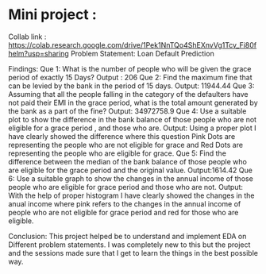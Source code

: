 # Mini project :

Collab link : https://colab.research.google.com/drive/1Pek1NnTQo4ShEXnvVg1Tcv_Fi80fhelm?usp=sharing
Problem Statement: Loan Default Prediction

Findings:
Que 1: What is the number of people who will be given the grace period of exactly 15 Days? 
Output : 206 
Que 2: Find the maximum fine that can be levied by the bank in the period of 15 days.
Output: 11944.44
Que 3: Assuming that all the people falling in the category of the defaulters have not paid their EMI in the grace period, what is the total amount generated by the bank as a part of the fine?
Output: 34972758.9
Que 4:  Use a suitable plot to show the difference in the bank balance of those people who are not eligible for a grace period , and those who are.
Output: Using a proper plot I have clearly showed the difference where  this question Pink Dots are representing the people who are not eligible for grace and Red Dots are representing the people who are eligible for grace.
Que 5: Find the difference between the median of the bank balance of those people who are eligible for the grace period and the original value.
Output:1614.42
Que 6:  Use a suitable graph to show the changes in the annual income of those people who are eligible for grace period and those who are not.
Output: With the help of proper histogram I have clearly showed the changes in the anual income where  pink refers to the changes in the annual income of people who are not eligible for grace period and red for those who are eligible.

Conclusion:
This project helped be to understand and implement EDA on Different problem statements. I was completely new to this but the project and the sessions made sure that I get to learn the things in the best possible way.
